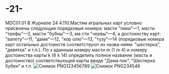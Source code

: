 # -21-
MDC01.01
В Журнале 24
4.110.Мастям игральных карт условно присвоены следующие порядковые номера: масти "пики"—1, масти "трефы"—2, масти "бубны"—3, ма сти "червы"—4, а достоинству карт: "валету"—11, "даме"—12, "кор  олю"—13, "тузу"—14 (порядковые номера карт остальных достоинств соответствуют их назва-ниям: "шестерка", "девятка" и т.п.). По з   аданным номеру масти m (1 m  4) и  номеру  достоинства  карты k  (6 k 14)  определить  полное  название (масть и достоинство) соответствующей карты ввиде "Дама пик", "Шестерка бубен" и т.п. 
![Снимок PNG123456789](https://user-images.githubusercontent.com/119394699/205560091-12bdce62-6419-410c-8893-a462b899d6bd.PNG)
![Снимок PNG234546](https://user-images.githubusercontent.com/119394699/205560100-d7b888ee-9b35-48d4-8882-dfc0b9b31c9c.PNG)
